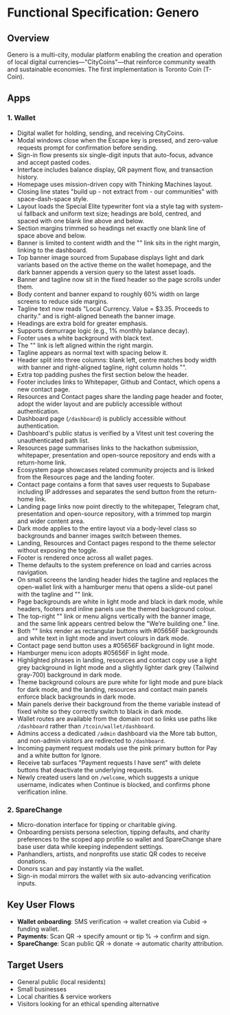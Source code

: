# Functional Specification: Genero

## Overview

Genero is a multi-city, modular platform enabling the creation and operation of local digital currencies—"CityCoins"—that reinforce community wealth and sustainable economies. The first implementation is Toronto Coin (T-Coin).

## Apps

### 1. Wallet

- Digital wallet for holding, sending, and receiving CityCoins.
- Modal windows close when the Escape key is pressed, and zero-value requests prompt for confirmation before sending.
- Sign-in flow presents six single-digit inputs that auto-focus, advance and accept pasted codes.
- Interface includes balance display, QR payment flow, and transaction history.
- Homepage uses mission-driven copy with Thinking Machines layout.
- Closing line states "build up - not extract from - our communities" with space-dash-space style.
- Layout loads the Special Elite typewriter font via a style tag with system-ui fallback and uniform text size; headings are bold, centred, and spaced with one blank line above and below.
- Section margins trimmed so headings net exactly one blank line of space above and below.
- Banner is limited to content width and the "<open my wallet>" link sits in the right margin, linking to the dashboard.
- Top banner image sourced from Supabase displays light and dark variants based on the active theme on the wallet homepage, and the dark banner appends a version query so the latest asset loads.
- Banner and tagline now sit in the fixed header so the page scrolls under them.
- Body content and banner expand to roughly 60% width on large screens to reduce side margins.
- Tagline text now reads "Local Currency. Value = $3.35. Proceeds to charity." and is right-aligned beneath the banner image.
- Headings are extra bold for greater emphasis.
- Supports demurrage logic (e.g., 1% monthly balance decay).
- Footer uses a white background with black text.
- The "<open my wallet>" link is left aligned within the right margin.
- Tagline appears as normal text with spacing below it.
- Header split into three columns: blank left, centre matches body width with banner and right-aligned tagline, right column holds "<open my wallet>".
- Extra top padding pushes the first section below the header.
- Footer includes links to Whitepaper, Github and Contact, which opens a new contact page.
- Resources and Contact pages share the landing page header and footer, adopt the wider layout and are publicly accessible without authentication.
- Dashboard page (`/dashboard`) is publicly accessible without authentication.
- Dashboard's public status is verified by a Vitest unit test covering the unauthenticated path list.
- Resources page summarises links to the hackathon submission, whitepaper, presentation and open-source repository and ends with a return-home link.
- Ecosystem page showcases related community projects and is linked from the Resources page and the landing footer.
- Contact page contains a form that saves user requests to Supabase including IP addresses and separates the send button from the return-home link.
- Landing page links now point directly to the whitepaper, Telegram chat, presentation and open-source repository, with a trimmed top margin and wider content area.
- Dark mode applies to the entire layout via a body-level class so backgrounds and banner images switch between themes.
- Landing, Resources and Contact pages respond to the theme selector without exposing the toggle.
- Footer is rendered once across all wallet pages.
- Theme defaults to the system preference on load and carries across navigation.
- On small screens the landing header hides the tagline and replaces the open-wallet link with a hamburger menu that opens a slide-out panel with the tagline and "<open my wallet>" link.
- Page backgrounds are white in light mode and black in dark mode, while headers, footers and inline panels use the themed background colour.
- The top-right "<open my wallet>" link or menu aligns vertically with the banner image, and the same link appears centred below the "We’re building one." line.
- Both "<open my wallet>" links render as rectangular buttons with #05656F backgrounds and white text in light mode and invert colours in dark mode.
- Contact page send button uses a #05656F background in light mode.
- Hamburger menu icon adopts #05656F in light mode.
- Highlighted phrases in landing, resources and contact copy use a light grey background in light mode and a slightly lighter dark grey (Tailwind gray-700) background in dark mode.
- Theme background colours are pure white for light mode and pure black for dark mode, and the landing, resources and contact main panels enforce black backgrounds in dark mode.
- Main panels derive their background from the theme variable instead of fixed white so they correctly switch to black in dark mode.
- Wallet routes are available from the domain root so links use paths like `/dashboard` rather than `/tcoin/wallet/dashboard`.
- Admins access a dedicated `/admin` dashboard via the More tab button, and non-admin visitors are redirected to `/dashboard`.
- Incoming payment request modals use the pink primary button for Pay and a white button for Ignore.
- Receive tab surfaces "Payment requests I have sent" with delete buttons that deactivate the underlying requests.
- Newly created users land on `/welcome`, which suggests a unique username, indicates when Continue is blocked, and confirms phone verification inline.

### 2. SpareChange

- Micro-donation interface for tipping or charitable giving.
- Onboarding persists persona selection, tipping defaults, and charity preferences to the scoped app profile so wallet and SpareChange share base user data while keeping independent settings.
- Panhandlers, artists, and nonprofits use static QR codes to receive donations.
- Donors scan and pay instantly via the wallet.
- Sign-in modal mirrors the wallet with six auto-advancing verification inputs.

## Key User Flows

- **Wallet onboarding**: SMS verification → wallet creation via Cubid → funding wallet.
- **Payments**: Scan QR → specify amount or tip % → confirm and sign.
- **SpareChange**: Scan public QR → donate → automatic charity attribution.

## Target Users

- General public (local residents)
- Small businesses
- Local charities & service workers
- Visitors looking for an ethical spending alternative
